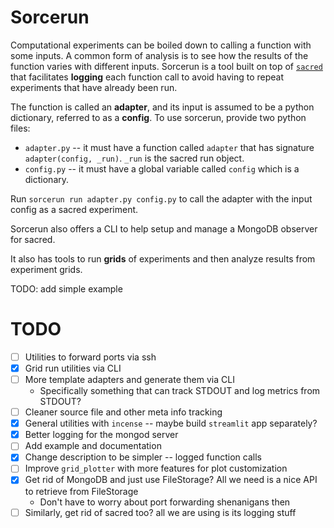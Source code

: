 # Sorcerun

Computational experiments can be boiled down to calling a function with some inputs. A common form of analysis is to see how the results of the function varies with different inputs. Sorcerun is a tool built on top of [`sacred`](https://github.com/IDSIA/sacred) that facilitates **logging** each function call to avoid having to repeat experiments that have already been run.

The function is called an **adapter**, and its input is assumed to be a python dictionary, referred to as a **config**. To use sorcerun, provide two python files:

-   `adapter.py` -- it must have a function called `adapter` that has signature
    `adapter(config, _run)`. `_run` is the sacred run object.
-   `config.py` -- it must have a global variable called `config` which is a dictionary.

Run `sorcerun run adapter.py config.py` to call the adapter with the input config as a sacred experiment.

Sorcerun also offers a CLI to help setup and manage a MongoDB observer for sacred.

It also has tools to run **grids** of experiments and then analyze results from experiment grids.

TODO: add simple example

# TODO

-   [ ] Utilities to forward ports via ssh
-   [x] Grid run utilities via CLI
-   [ ] More template adapters and generate them via CLI
    -   Specifically something that can track STDOUT and log metrics from STDOUT?
-   [ ] Cleaner source file and other meta info tracking
-   [x] General utilities with `incense` -- maybe build `streamlit` app separately?
-   [x] Better logging for the mongod server
-   [ ] Add example and documentation
-   [x] Change description to be simpler -- logged function calls
-   [ ] Improve `grid_plotter` with more features for plot customization
-   [x] Get rid of MongoDB and just use FileStorage? All we need is a nice API to retrieve from FileStorage 
    - Don't have to worry about port forwarding shenanigans then
-   [ ] Similarly, get rid of sacred too? all we are using is its logging stuff
